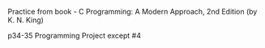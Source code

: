 Practice from book - C Programming: A Modern Approach, 2nd Edition (by K. N. King)

p34-35 Programming Project except #4
